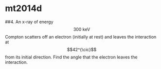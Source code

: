 # mt2014d

##4.
An x-ray of energy $$300\:\text{keV}$$ Compton scatters off an electron (initially at rest) and leaves the interaction at $$42^{\cic}$$ from its initial direction. Find the angle that the electron leaves the interaction.